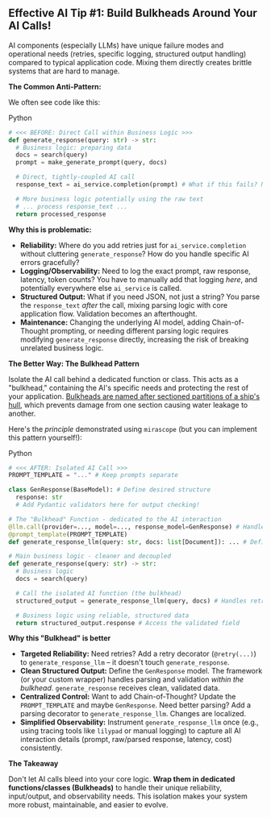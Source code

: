 ## Effective AI Tip #1: Build Bulkheads Around Your AI Calls!

AI components (especially LLMs) have unique failure modes and operational needs (retries, specific logging, structured output handling) compared to typical application code. Mixing them directly creates brittle systems that are hard to manage.

**The Common Anti-Pattern:**

We often see code like this:

Python

```python
# <<< BEFORE: Direct Call within Business Logic >>>
def generate_response(query: str) -> str:
  # Business logic: preparing data
  docs = search(query)
  prompt = make_generate_prompt(query, docs)

  # Direct, tightly-coupled AI call
  response_text = ai_service.completion(prompt) # What if this fails? Needs retries? Returns garbage?

  # More business logic potentially using the raw text
  # ... process response_text ...
  return processed_response

```

**Why this is problematic:**

- **Reliability:** Where do you add retries just for `ai_service.completion` without cluttering `generate_response`? How do you handle specific AI errors gracefully?
- **Logging/Observability:** Need to log the exact prompt, raw response, latency, token counts? You have to manually add that logging *here*, and potentially everywhere else `ai_service` is called.
- **Structured Output:** What if you need JSON, not just a string? You parse the `response_text` *after* the call, mixing parsing logic with core application flow. Validation becomes an afterthought.
- **Maintenance:** Changing the underlying AI model, adding Chain-of-Thought prompting, or needing different parsing logic requires modifying `generate_response` directly, increasing the risk of breaking unrelated business logic.

**The Better Way: The Bulkhead Pattern**

Isolate the AI call behind a dedicated function or class. This acts as a "bulkhead," containing the AI's specific needs and protecting the rest of your application. [Bulkheads are named after sectioned partitions of a ship's hull](https://learn.microsoft.com/en-us/azure/architecture/patterns/bulkhead), which prevents damage from one section causing water
leakage to another.

Here's the *principle* demonstrated using `mirascope` (but you can implement this pattern yourself!):

Python

```python
# <<< AFTER: Isolated AI Call >>>
PROMPT_TEMPLATE = "..." # Keep prompts separate

class GenResponse(BaseModel): # Define desired structure
  response: str
  # Add Pydantic validators here for output checking!

# The "Bulkhead" Function - dedicated to the AI interaction
@llm.call(provider=..., model=..., response_model=GenResponse) # Handles call, parsing, retries (via decorators)
@prompt_template(PROMPT_TEMPLATE)
def generate_response_llm(query: str, docs: list[Document]): ... # Definition focuses purely on inputs/outputs

# Main business logic - cleaner and decoupled
def generate_response(query: str) -> str:
  # Business logic
  docs = search(query)

  # Call the isolated AI function (the bulkhead)
  structured_output = generate_response_llm(query, docs) # Handles retries, parsing, validation internally!

  # Business logic using reliable, structured data
  return structured_output.response # Access the validated field

```

**Why this "Bulkhead" is better**

- **Targeted Reliability:** Need retries? Add a retry decorator (`@retry(...)`) to `generate_response_llm` – it doesn't touch `generate_response`.
- **Clean Structured Output:** Define the `GenResponse` model. The framework (or your custom wrapper) handles parsing and validation *within the bulkhead*. `generate_response` receives clean, validated data.
- **Centralized Control:** Want to add Chain-of-Thought? Update the `PROMPT_TEMPLATE` and maybe `GenResponse`. Need better parsing? Add a parsing decorator to `generate_response_llm`. Changes are localized.
- **Simplified Observability:** Instrument `generate_response_llm` once (e.g., using tracing tools like `lilypad` or manual logging) to capture all AI interaction details (prompt, raw/parsed response, latency, cost) consistently.

**The Takeaway**

Don't let AI calls bleed into your core logic. **Wrap them in dedicated functions/classes (Bulkheads)** to handle their unique reliability, input/output, and observability needs. This isolation makes your system more robust, maintainable, and easier to evolve.